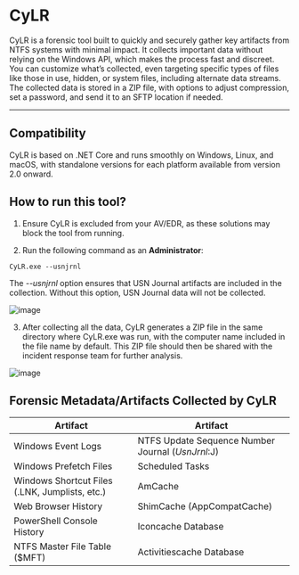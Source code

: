 # CyLR

CyLR is a forensic tool built to quickly and securely gather key artifacts from NTFS systems with minimal impact. It collects important data without relying on the Windows API, which makes the process fast and discreet. You can customize what’s collected, even targeting specific types of files like those in use, hidden, or system files, including alternate data streams. The collected data is stored in a ZIP file, with options to adjust compression, set a password, and send it to an SFTP location if needed.

---

## Compatibility

CyLR is based on .NET Core and runs smoothly on Windows, Linux, and macOS, with standalone versions for each platform available from version 2.0 onward.

## How to run this tool?

1. Ensure CyLR is excluded from your AV/EDR, as these solutions may block the tool from running.

2. Run the following command as an **Administrator**:

```
CyLR.exe --usnjrnl
```

The *--usnjrnl* option ensures that USN Journal artifacts are included in the collection. Without this option, USN Journal data will not be collected.

![image](https://github.com/user-attachments/assets/cc524d02-01a1-430d-a314-38e999164a0e)

3. After collecting all the data, CyLR generates a ZIP file in the same directory where CyLR.exe was run, with the computer name included in the file name by default. This ZIP file should then be shared with the incident response team for further analysis.

![image](https://github.com/user-attachments/assets/d071c488-4316-44c3-b679-18b522947e87)

## Forensic Metadata/Artifacts Collected by CyLR

| Artifact                                | Artifact                                |
| --------------------------------------- | --------------------------------------- |
| Windows Event Logs                      | NTFS Update Sequence Number Journal ($UsnJrnl:$J) |
| Windows Prefetch Files                  | Scheduled Tasks                         |
| Windows Shortcut Files (.LNK, Jumplists, etc.) | AmCache                           |
| Web Browser History                     | ShimCache (AppCompatCache)              |
| PowerShell Console History              | Iconcache Database                      |
| NTFS Master File Table ($MFT)           | Activitiescache Database                |




